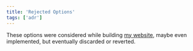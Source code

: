```yaml
---
title: 'Rejected Options'
tags: ['adr']
---
```


These options were considered while building [my website](/about), maybe even implemented, but eventually discarded or reverted.

<!-- abstract -->
